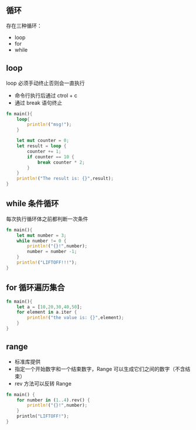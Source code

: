 ## 循环

存在三种循环：
* loop
* for
* while

## loop
loop 必须手动终止否则会一直执行

* 命令行执行后通过 ctrol + c
* 通过 break 语句终止


```rust
fn main(){
    loop{
        println!("msg!");
    }

    let mut counter = 0;
    let result = loop {
        counter += 1;
        if counter == 10 {
            break counter * 2;
        }
    }
    println!("The result is: {}",result);
}
```


## while 条件循环

每次执行循环体之前都判断一次条件

```rust
fn main(){
    let mut number = 3;
    while number != 0 {
        println!("{}!",number);
        number = number -1;
    }
    println!("LIFTOFF!!!");
}
```


## for 循环遍历集合

```rust
fn main(){
    let a = [10,20,30,40,50];
    for element in a.iter {
        println!("the value is: {}",element);
    }
}
```

## range

* 标准库提供
* 指定一个开始数字和一个结束数字，Range 可以生成它们之间的数字（不含结束）
* rev 方法可以反转 Range


```rust
fn main() {
    for number in (1..4).rev() {
        println!("{}!",number);
    }
    println("LIFTOFF!");
}
```


